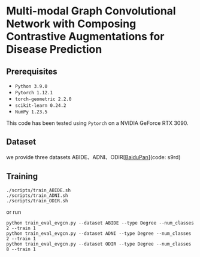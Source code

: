 # Multi-modal Graph Convolutional Network with Composing Contrastive Augmentations for Disease Prediction

## Prerequisites
- `Python 3.9.0`
- `Pytorch 1.12.1`
- `torch-geometric 2.2.0`
- `scikit-learn 0.24.2`
- `NumPy 1.23.5`

This code has been tested using `Pytorch` on a NVIDIA GeForce RTX 3090.

## Dataset
we provide three datasets ABIDE、ADNI、ODIR[[BaiduPan](https://pan.baidu.com/s/1Yye3bPdQyGGLPO_7BLm4vg)](code: s9rd)

## Training
```
./scripts/train_ABIDE.sh
./scripts/train_ADNI.sh
./scripts/train_ODIR.sh
```
or run
```
python train_eval_evgcn.py --dataset ABIDE --type Degree --num_classes 2 --train 1
python train_eval_evgcn.py --dataset ADNI --type Degree --num_classes 2 --train 1
python train_eval_evgcn.py --dataset ODIR --type Degree --num_classes 8 --train 1
```
